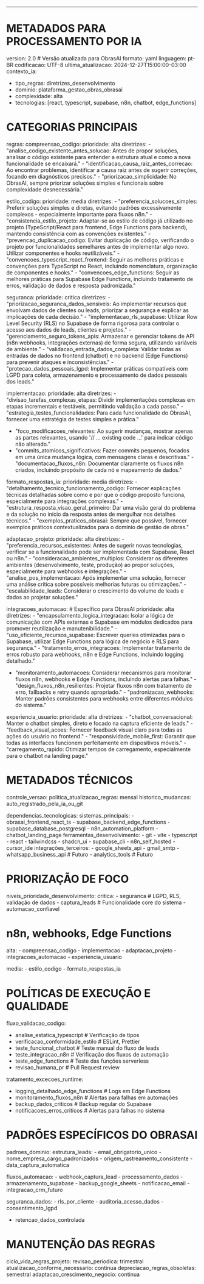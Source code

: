 ---

# METADADOS PARA PROCESSAMENTO POR IA

version: 2.0 # Versão atualizada para ObrasAI formato: yaml linguagem: pt-BR
codificacao: UTF-8 ultima_atualizacao: 2024-12-27T15:00:00-03:00 contexto_ia:

- tipo_regras: diretrizes_desenvolvimento
- dominio: plataforma_gestao_obras_obrasai
- complexidade: alta
- tecnologias: [react, typescript, supabase, n8n, chatbot, edge_functions]

# CATEGORIAS PRINCIPAIS

regras: compreensao_codigo: prioridade: alta diretrizes: -
"analise_codigo_existente_antes_solucao: Antes de propor soluções, analisar o
código existente para entender a estrutura atual e como a nova funcionalidade se
encaixará." - "identificacao_causa_raiz_antes_correcao: Ao encontrar problemas,
identificar a causa raiz antes de sugerir correções, focando em diagnósticos
precisos." - "priorizacao_simplicidade: No ObrasAI, sempre priorizar soluções
simples e funcionais sobre complexidade desnecessária."

estilo_codigo: prioridade: media diretrizes: - "preferencia_solucoes_simples:
Preferir soluções simples e diretas, evitando padrões excessivamente complexos -
especialmente importante para fluxos n8n." - "consistencia_estilo_projeto:
Adaptar-se ao estilo de código já utilizado no projeto (TypeScript/React para
frontend, Edge Functions para backend), mantendo consistência com as convenções
existentes." - "prevencao_duplicacao_codigo: Evitar duplicação de código,
verificando o projeto por funcionalidades semelhares antes de implementar algo
novo. Utilizar componentes e hooks reutilizáveis." -
"convencoes_typescript_react_frontend: Seguir as melhores práticas e convenções
para TypeScript no React, incluindo nomenclatura, organização de componentes e
hooks." - "convencoes_edge_functions: Seguir as melhores práticas para Supabase
Edge Functions, incluindo tratamento de erros, validação de dados e resposta
padronizada."

seguranca: prioridade: critica diretrizes: -
"priorizacao_seguranca_dados_sensiveis: Ao implementar recursos que envolvam
dados de clientes ou leads, priorizar a segurança e explicar as implicações de
cada decisão." - "implementacao_rls_supabase: Utilizar Row Level Security (RLS)
no Supabase de forma rigorosa para controlar o acesso aos dados de leads,
clientes e projetos." - "gerenciamento_seguro_tokens_apis: Armazenar e gerenciar
tokens de API (n8n webhooks, integrações externas) de forma segura, utilizando
variáveis de ambiente." - "validacao_entrada_dados_completa: Validar todas as
entradas de dados no frontend (chatbot) e no backend (Edge Functions) para
prevenir ataques e inconsistências." - "protecao_dados_pessoais_lgpd:
Implementar práticas compatíveis com LGPD para coleta, armazenamento e
processamento de dados pessoais dos leads."

implementacao: prioridade: alta diretrizes: - "divisao_tarefas_complexas_etapas:
Dividir implementações complexas em etapas incrementais e testáveis, permitindo
validação a cada passo." - "estrategia_testes_funcionalidades: Para cada
funcionalidade do ObrasAI, fornecer uma estratégia de testes simples e prática."

- "foco_modificacoes_relevantes: Ao sugerir mudanças, mostrar apenas as partes
  relevantes, usando '// ... existing code ...' para indicar código não
  alterado."
- "commits_atomicos_significativos: Fazer commits pequenos, focados em uma única
  mudança lógica, com mensagens claras e descritivas." -
  "documentacao_fluxos_n8n: Documentar claramente os fluxos n8n criados,
  incluindo propósito de cada nó e mapeamento de dados."

formato_respostas_ia: prioridade: media diretrizes: -
"detalhamento_tecnico_funcionamento_codigo: Fornecer explicações técnicas
detalhadas sobre como e por que o código proposto funciona, especialmente para
integrações complexas." - "estrutura_resposta_visao_geral_primeiro: Dar uma
visão geral do problema e da solução no início da resposta antes de mergulhar
nos detalhes técnicos." - "exemplos_praticos_obrasai: Sempre que possível,
fornecer exemplos práticos contextualizados para o domínio de gestão de obras."

adaptacao_projeto: prioridade: alta diretrizes: -
"preferencia_recursos_existentes: Antes de sugerir novas tecnologias, verificar
se a funcionalidade pode ser implementada com Supabase, React ou n8n." -
"consideracao_ambientes_multiplos: Considerar os diferentes ambientes
(desenvolvimento, teste, produção) ao propor soluções, especialmente para
webhooks e integrações." - "analise_pos_implementacao: Após implementar uma
solução, fornecer uma análise crítica sobre possíveis melhorias futuras ou
otimizações." - "escalabilidade_leads: Considerar o crescimento do volume de
leads e dados ao projetar soluções."

integracoes_automacao: # Específico para ObrasAI prioridade: alta diretrizes: -
"encapsulamento_logica_integracao: Isolar a lógica de comunicação com APIs
externas e Supabase em módulos dedicados para promover reutilização e
manutenibilidade." - "uso_eficiente_recursos_supabase: Escrever queries
otimizadas para o Supabase, utilizar Edge Functions para lógica de negócio e RLS
para segurança." - "tratamento_erros_integracoes: Implementar tratamento de
erros robusto para webhooks, n8n e Edge Functions, incluindo logging detalhado."

- "monitoramento_automacoes: Considerar mecanismos para monitorar fluxos n8n,
  webhooks e Edge Functions, incluindo alertas para falhas." -
  "design_fluxos_n8n_resilientes: Projetar fluxos n8n com tratamento de erro,
  fallbacks e retry quando apropriado." - "padronizacao_webhooks: Manter padrões
  consistentes para webhooks entre diferentes módulos do sistema."

experiencia_usuario: prioridade: alta diretrizes: - "chatbot_conversacional:
Manter o chatbot simples, direto e focado na captura eficiente de leads." -
"feedback_visual_acoes: Fornecer feedback visual claro para todas as ações do
usuário no frontend." - "responsividade_mobile_first: Garantir que todas as
interfaces funcionem perfeitamente em dispositivos móveis." -
"carregamento_rapido: Otimizar tempos de carregamento, especialmente para o
chatbot na landing page."

# METADADOS TÉCNICOS

controle_versao: politica_atualizacao_regras: mensal historico_mudancas:
auto_registrado_pela_ia_ou_git

dependencias_tecnologicas: sistemas_principais: - obrasai_frontend_react_ts -
supabase_backend_edge_functions - supabase_database_postgresql -
n8n_automation_platform - chatbot_landing_page ferramentas_desenvolvimento: -
git - vite - typescript - react - tailwindcss - shadcn_ui - supabase_cli -
n8n_self_hosted - cursor_ide integrações_terceiros: - google_sheets_api -
gmail_smtp - whatsapp_business_api # Futuro - analytics_tools # Futuro

# PRIORIZAÇÃO DE FOCO

niveis_prioridade_desenvolvimento: critica: - seguranca # LGPD, RLS, validação
de dados - captura_leads # Funcionalidade core do sistema - automacao_confiavel

# n8n, webhooks, Edge Functions

alta: - compreensao_codigo - implementacao - adaptacao_projeto -
integracoes_automacao - experiencia_usuario

media: - estilo_codigo - formato_respostas_ia

# POLÍTICAS DE EXECUÇÃO E QUALIDADE

fluxo_validacao_codigo:

- analise_estatica_typescript # Verificação de tipos
- verificacao_conformidade_estilo # ESLint, Prettier
- teste_funcional_chatbot # Teste manual do fluxo de leads
- teste_integracao_n8n # Verificação dos fluxos de automação
- teste_edge_functions # Teste das funções serverless
- revisao_humana_pr # Pull Request review

tratamento_excecoes_runtime:

- logging_detalhado_edge_functions # Logs em Edge Functions
- monitoramento_fluxos_n8n # Alertas para falhas em automações
- backup_dados_criticos # Backup regular do Supabase
- notificacoes_erros_criticos # Alertas para falhas no sistema

# PADRÕES ESPECÍFICOS DO OBRASAI

padroes_dominio: estrutura_leads: - email_obrigatorio_unico -
nome_empresa_cargo_padronizados - origem_rastreamento_consistente -
data_captura_automatica

fluxos_automacao: - webhook_captura_lead - processamento_dados -
armazenamento_supabase - backup_google_sheets - notificacao_email -
integracao_crm_futuro

seguranca_dados: - rls_por_cliente - auditoria_acesso_dados - consentimento_lgpd

- retencao_dados_controlada

# MANUTENÇÃO DAS REGRAS

ciclo_vida_regras_projeto: revisao_periodica: trimestral
atualizacao_conforme_necessario: continua depreciacao_regras_obsoletas:
semestral adaptacao_crescimento_negocio: continua
